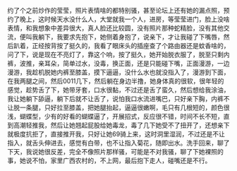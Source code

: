 约了个之前炒作的莹莹，照片表情啥的都特别骚，甚至论坛上还有她的漏点照，预约了晚上，这时候天水没什么人，大堂就我一个人，进房，等莹莹进门，脸上没啥表情，和我想象中差异很大，真人脸还比较圆，没有照片那种蛇精脸，没有其他交流，便叫我躺下，我要求先抱下，她侧着身抱了，说亲下，才让我碰了下嘴唇，然后趴着，正经按背按了挺久的，我看了眼床头的插座查了个路由器还是蚊香啥的，问了下，说是现在不亮灯了，靠这个响，按了挺久，她开始脱衣服了，脱至只剩内裤，波推，亲耳朵，简单过水，没毒，换正面，还是只能碰下嘴，正面漫游，一边漫游，我趁机脱她内裤至膝盖，摸下逼逼，没什么水也就没指入了，漫游到下面，在我两腿之间，然后0011几下，然后躺在身边半撸，她身体真的很软，很年轻的感觉，趁势舌了下，她带牙套，口水很黏，不过还是舌了蛮久，然后想给我涂油，我让她躺下舔逼，躺下后就不让舌了，说怕我口水流进嘴巴，只好亲下胸，内裤不让脱一条腿，只好拉至膝盖，把她腿抬起，逼逼很嫩啊，毛只有几根短的，颜色很浅，蝴蝶型，少有的好看的蝴蝶逼了，开展招式，反应很不错，时间不长不短，直到高潮轻推我，然后让她翘起屁股给她毒龙，毒了几下她受不了扭开了，还想亲下就极度抗拒了，直接推开我，只好让她69骑上来，这时洞里湿润，不过还是不让指入，就舌头伸进去，感觉有白带，也不让指入菊花，随即出水。洗手回来，聊了下天，我说她很反差，完全不像照片那样骚，可能是不对我骚，聊了下她裸照的事，她说不怕，家里广西农村的，不上网，最后抱下走人，碰嘴还是不行。